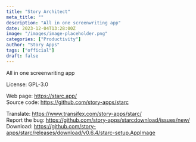 ```yaml
---
title: "Story Architect"
meta_title: ""
description: "All in one screenwriting app"
date: 2023-12-04T13:28:00Z
image: "/images/image-placeholder.png"
categories: ["Productivity"]
author: "Story Apps"
tags: ["official"]
draft: false
---
```


All in one screenwriting app

License: GPL-3.0

Web page: https://starc.app/  
Source code:  https://github.com/story-apps/starc

Translate: https://www.transifex.com/story-apps/starc/  
Report the bug: https://github.com/story-apps/starcdownload/issues/new/  
Download: https://github.com/story-apps/starc/releases/download/v0.6.4/starc-setup.AppImage
